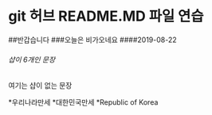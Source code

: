 # git 허브 README.MD 파일 연습
##반갑습니다
###오늘은 비가오네요
####2019-08-22
###### 샵이 6개인 문장
여기는 샵이 없는 문장



*우리나라만세
*대한민국만세
*Republic of Korea

